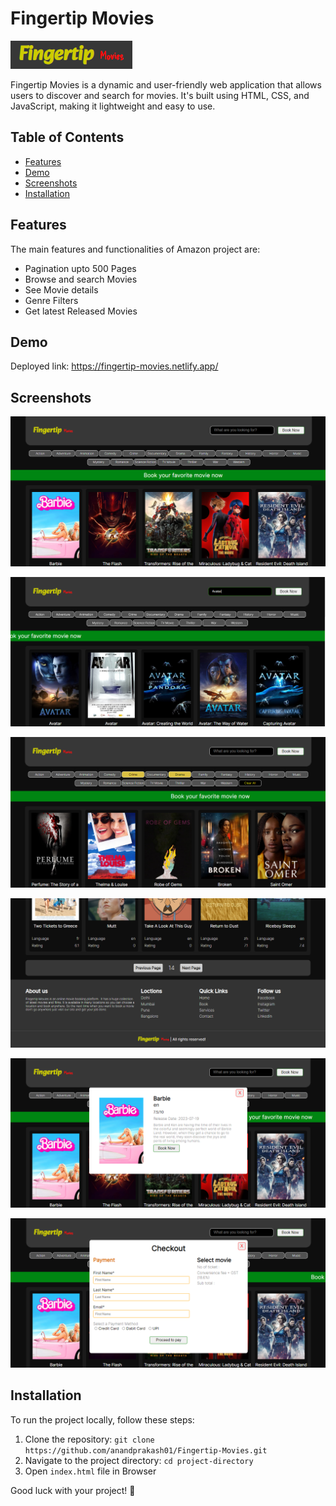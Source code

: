 # Fingertip Movies

![Project Logo](./screenshots/logo.png)

Fingertip Movies is a dynamic and user-friendly web application that allows users to discover and search for movies. It's built using HTML, CSS, and JavaScript, making it lightweight and easy to use.

## Table of Contents

- [Features](#features)
- [Demo](#demo)
- [Screenshots](#screenshots)
- [Installation](#installation)

## Features

The main features and functionalities of Amazon project are:

- Pagination upto 500 Pages
- Browse and search Movies
- See Movie details
- Genre Filters
- Get latest Released Movies

## Demo

Deployed link: https://fingertip-movies.netlify.app/

## Screenshots

![Home](./screenshots/home.png)

![Search](./screenshots/search.png)

![Genre filter](./screenshots/filter.png)

![Genre filter](./screenshots/pagination.png)

![Movie detail](./screenshots/moviePopup.png)

![Booking](./screenshots/bookingpopup.png)

## Installation

To run the project locally, follow these steps:

1. Clone the repository: `git clone https://github.com/anandprakash01/Fingertip-Movies.git`
2. Navigate to the project directory: `cd project-directory`
3. Open `index.html` file in Browser

Good luck with your project! 🚀
